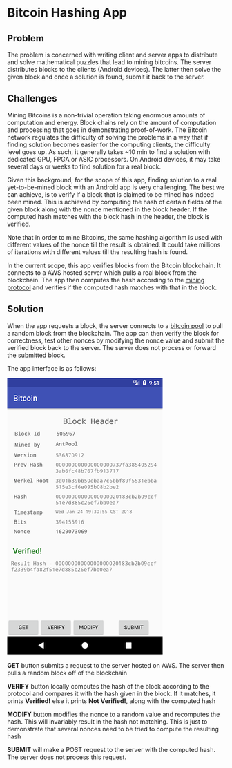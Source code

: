 Bitcoin Hashing App
===============
## Problem
The problem is concerned with writing client and server apps to distribute and solve mathematical puzzles that lead to mining bitcoins. The server distributes blocks to the clients (Android devices). The latter then solve the given block and once a solution is found, submit it back to the server.

## Challenges

Mining Bitcoins is a non-trivial operation taking enormous amounts of computation and energy. Block chains rely on the amount of computation and processing that goes in demonstrating proof-of-work. The Bitcoin network regulates the difficulty of solving the problems in a way that if finding solution becomes easier for the computing clients, the difficulty level goes up. As such, it generally takes ~10 min to find a solution with dedicated GPU, FPGA or ASIC processors. On Android devices, it may take several days or weeks to find solution for a real block.

Given this background, for the scope of this app, finding solution to a real yet-to-be-mined block with an Android app is very challenging. The best we can achieve, is to verify if a block that is claimed to be mined has indeed been mined. This is achieved by computing the hash of certain fields of the given block along with the nonce mentioned in the block header. If the computed hash matches with the block hash in the header, the block is verified.

Note that in order to mine Bitcoins, the same hashing algorithm is used with different values of the nonce till the result is obtained. It could take millions of iterations with different values till the resulting hash is found.

In the current scope, this app verifies blocks from the Bitcoin blockchain. It connects to a AWS hosted server which pulls a real block from the blockchain. The app then computes the hash according to the [mining protocol](https://en.bitcoin.it/wiki/Block_hashing_algorithm) and verifies if the computed hash matches with that in the block.


## Solution
When the app requests a block, the server connects to a [bitcoin pool](http://bitaps.com) to pull a random block from the blockchain. The app can then verify the block for correctness, test other nonces by modifying the nonce value and submit the verified block back to the server. The server does not process or forward the submitted block.

The app interface is as follows:

![alt text](screenshots/bitcoin-app.png)

**GET** button submits a request to the server hosted on AWS. The server then pulls a random block off of the blockchain

**VERIFY** button locally computes the hash of the block according to the protocol and compares it with the hash given in the block. If it matches, it prints **Verified!** else it prints **Not Verified!**, along with the computed hash

**MODIFY** button modifies the nonce to a random value and recomputes the hash. This will invariably result in the hash not matching. This is just to demonstrate that several nonces need to be tried to compute the resulting hash

**SUBMIT** will make a POST request to the server with the computed hash. The server does not process this request.


